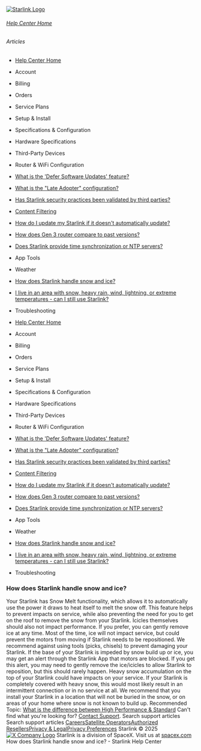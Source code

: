 [![Starlink Logo](https://www.starlink.com/_next/image?url=%2Fassets%2Fimages%2Flogo%2Flogo_white.png&w=3840&q=75)](https://www.starlink.com/support/article/<https:/www.starlink.com/>)
###### [Help Center Home](https://www.starlink.com/support/article/</support>)
###### Articles
  * [Help Center Home](https://www.starlink.com/support/article/</support>)
  * Account
  * Billing
  * Orders
  * Service Plans
  * Setup & Install
  * Specifications & Configuration
  * Hardware Specifications
  * Third-Party Devices
  * Router & WiFi Configuration 
  * [What is the 'Defer Software Updates' feature?](https://www.starlink.com/support/article/</support/article/4331faa0-0edd-274e-6ace-7b3188afb4b4>)
  * [What is the "Late Adopter" configuration?](https://www.starlink.com/support/article/</support/article/219ac7cc-4436-8260-36bc-af0a6765d704>)
  * [Has Starlink security practices been validated by third parties?](https://www.starlink.com/support/article/</support/article/984d0c92-9fac-3036-1138-be0f390829dc>)
  * [Content Filtering](https://www.starlink.com/support/article/</support/article/1542bce8-8fa4-158f-5880-2dd366dec075>)
  * [How do I update my Starlink if it doesn't automatically update?](https://www.starlink.com/support/article/</support/article/44b964f6-a538-d7c1-b893-b02822f444b5>)
  * [How does Gen 3 router compare to past versions?](https://www.starlink.com/support/article/</support/article/f7105c55-8d50-ac74-fb47-210edc350f85>)
  * [Does Starlink provide time synchronization or NTP servers?](https://www.starlink.com/support/article/</support/article/0873e885-831a-9f4e-4808-2838a28f2e69>)
  * App Tools 
  * Weather 
  * [How does Starlink handle snow and ice?](https://www.starlink.com/support/article/</support/article/c4ac2c39-5dca-0374-7b9f-f00817e03ce5>)
  * [I live in an area with snow, heavy rain, wind, lightning, or extreme temperatures - can I still use Starlink?](https://www.starlink.com/support/article/</support/article/d95f8988-53bb-98d5-badc-604b4f609638>)
  * Troubleshooting


  * [Help Center Home](https://www.starlink.com/support/article/</support>)
  * Account
  * Billing
  * Orders
  * Service Plans
  * Setup & Install
  * Specifications & Configuration
  * Hardware Specifications
  * Third-Party Devices
  * Router & WiFi Configuration 
  * [What is the 'Defer Software Updates' feature?](https://www.starlink.com/support/article/</support/article/4331faa0-0edd-274e-6ace-7b3188afb4b4>)
  * [What is the "Late Adopter" configuration?](https://www.starlink.com/support/article/</support/article/219ac7cc-4436-8260-36bc-af0a6765d704>)
  * [Has Starlink security practices been validated by third parties?](https://www.starlink.com/support/article/</support/article/984d0c92-9fac-3036-1138-be0f390829dc>)
  * [Content Filtering](https://www.starlink.com/support/article/</support/article/1542bce8-8fa4-158f-5880-2dd366dec075>)
  * [How do I update my Starlink if it doesn't automatically update?](https://www.starlink.com/support/article/</support/article/44b964f6-a538-d7c1-b893-b02822f444b5>)
  * [How does Gen 3 router compare to past versions?](https://www.starlink.com/support/article/</support/article/f7105c55-8d50-ac74-fb47-210edc350f85>)
  * [Does Starlink provide time synchronization or NTP servers?](https://www.starlink.com/support/article/</support/article/0873e885-831a-9f4e-4808-2838a28f2e69>)
  * App Tools 
  * Weather 
  * [How does Starlink handle snow and ice?](https://www.starlink.com/support/article/</support/article/c4ac2c39-5dca-0374-7b9f-f00817e03ce5>)
  * [I live in an area with snow, heavy rain, wind, lightning, or extreme temperatures - can I still use Starlink?](https://www.starlink.com/support/article/</support/article/d95f8988-53bb-98d5-badc-604b4f609638>)
  * Troubleshooting


### How does Starlink handle snow and ice?
Your Starlink has Snow Melt functionality, which allows it to automatically use the power it draws to heat itself to melt the snow off. This feature helps to prevent impacts on service, while also preventing the need for you to get on the roof to remove the snow from your Starlink.
Icicles themselves should also not impact performance. If you prefer, you can gently remove ice at any time. Most of the time, ice will not impact service, but could prevent the motors from moving if Starlink needs to be repositioned. We recommend against using tools (picks, chisels) to prevent damaging your Starlink.
If the base of your Starlink is impeded by snow build up or ice, you may get an alert through the Starlink App that motors are blocked. If you get this alert, you may need to gently remove the ice/icicles to allow Starlink to reposition, but this should rarely happen.
Heavy snow accumulation on the top of your Starlink could have impacts on your service. If your Starlink is completely covered with heavy snow, this would most likely result in an intermittent connection or in no service at all. We recommend that you install your Starlink in a location that will not be buried in the snow, or on areas of your home where snow is not known to build up.
Recommended Topic: [What is the difference between High Performance & Standard](https://www.starlink.com/support/article/<https:/support.starlink.com/?topic=0a454507-d7ec-3cd5-cbde-cb67d31db3ac>)
Can't find what you're looking for? [Contact Support](https://www.starlink.com/support/article/</support/tickets?sourceType=web_article_help_center&sourceValue=c4ac2c39-5dca-0374-7b9f-f00817e03ce5>).
Search support articles
Search support articles
[Careers](https://www.starlink.com/support/article/<https:/www.spacex.com/careers>)[Satellite Operators](https://www.starlink.com/support/article/<https:/starlink.com/satellite-operators>)[Authorized Resellers](https://www.starlink.com/support/article/<https:/starlink.com/resellers>)[Privacy & Legal](https://www.starlink.com/support/article/<https:/starlink.com/legal>)[Privacy Preferences](https://www.starlink.com/support/article/<>)
Starlink © 2025
[![X Company Logo](https://www.starlink.com/assets/images/icons/x-logo.svg)](https://www.starlink.com/support/article/<https:/twitter.com/Starlink>)
Starlink is a division of SpaceX. Visit us at [spacex.com](https://www.starlink.com/support/article/<https:/www.spacex.com/>)
How does Starlink handle snow and ice? - Starlink Help Center
